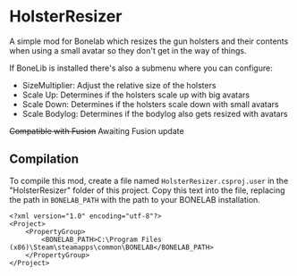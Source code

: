 # HolsterResizer

A simple mod for Bonelab which resizes the gun holsters and their contents when using a small avatar so they don't get in the way of things.

If BoneLib is installed there's also a submenu where you can configure:
- SizeMultiplier: Adjust the relative size of the holsters
- Scale Up: Determines if the holsters scale up with big avatars
- Scale Down: Determines if the holsters scale down with small avatars
- Scale Bodylog: Determines if the bodylog also gets resized with avatars

~~Compatible with Fusion~~ Awaiting Fusion update

## Compilation

To compile this mod, create a file named `HolsterResizer.csproj.user` in the "HolsterResizer" folder of this
project. Copy this text into the file, replacing the path in `BONELAB_PATH` with
the path to your BONELAB installation.
```
<?xml version="1.0" encoding="utf-8"?>
<Project>
    <PropertyGroup>
        <BONELAB_PATH>C:\Program Files (x86)\Steam\steamapps\common\BONELAB</BONELAB_PATH>
    </PropertyGroup>
</Project>
```
<br/>
<br/>

